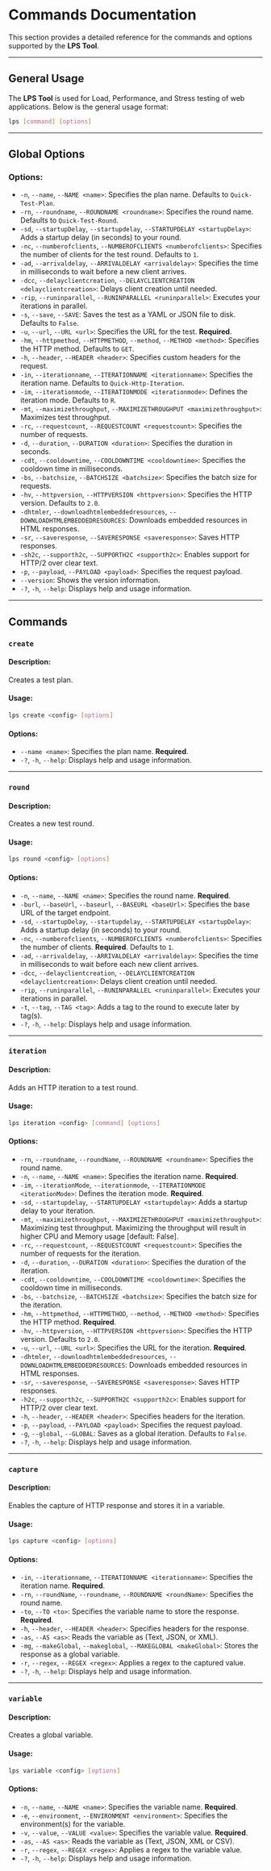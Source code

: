 
# Commands Documentation

This section provides a detailed reference for the commands and options supported by the **LPS Tool**.

---

## General Usage

The **LPS Tool** is used for Load, Performance, and Stress testing of web applications. Below is the general usage format:

```bash
lps [command] [options]
```

---

## Global Options

### Options:
- `-n`, `--name`, `--NAME <name>`: Specifies the plan name. Defaults to `Quick-Test-Plan`.
- `-rn`, `--roundname`, `--ROUNDNAME <roundname>`: Specifies the round name. Defaults to `Quick-Test-Round`.
- `-sd`, `--startupDelay`, `--startupdelay`, `--STARTUPDELAY <startupDelay>`: Adds a startup delay (in seconds) to your round.
- `-nc`, `--numberofclients`, `--NUMBEROFCLIENTS <numberofclients>`: Specifies the number of clients for the test round. Defaults to `1`.
- `-ad`, `--arrivaldelay`, `--ARRIVALDELAY <arrivaldelay>`: Specifies the time in milliseconds to wait before a new client arrives.
- `-dcc`, `--delayclientcreation`, `--DELAYCLIENTCREATION <delayclientcreation>`: Delays client creation until needed.
- `-rip`, `--runinparallel`, `--RUNINPARALLEL <runinparallel>`: Executes your iterations in parallel.
- `-s`, `--save`, `--SAVE`: Saves the test as a YAML or JSON file to disk. Defaults to `False`.
- `-u`, `--url`, `--URL <url>`: Specifies the URL for the test. **Required**.
- `-hm`, `--httpmethod`, `--HTTPMETHOD`, `--method`, `--METHOD <method>`: Specifies the HTTP method. Defaults to `GET`.
- `-h`, `--header`, `--HEADER <header>`: Specifies custom headers for the request.
- `-in`, `--iterationname`, `--ITERATIONNAME <iterationname>`: Specifies the iteration name. Defaults to `Quick-Http-Iteration`.
- `-im`, `--iterationmode`, `--ITERATIONMODE <iterationmode>`: Defines the iteration mode. Defaults to `R`.
- `-mt`, `--maximizethroughput`, `--MAXIMIZETHROUGHPUT <maximizethroughput>`: Maximizes test throughput.
- `-rc`, `--requestcount`, `--REQUESTCOUNT <requestcount>`: Specifies the number of requests.
- `-d`, `--duration`, `--DURATION <duration>`: Specifies the duration in seconds.
- `-cdt`, `--cooldowntime`, `--COOLDOWNTIME <cooldowntime>`: Specifies the cooldown time in milliseconds.
- `-bs`, `--batchsize`, `--BATCHSIZE <batchsize>`: Specifies the batch size for requests.
- `-hv`, `--httpversion`, `--HTTPVERSION <httpversion>`: Specifies the HTTP version. Defaults to `2.0`.
- `-dhtmler`, `--downloadhtmlembeddedresources`, `--DOWNLOADHTMLEMBEDDEDRESOURCES`: Downloads embedded resources in HTML responses.
- `-sr`, `--saveresponse`, `--SAVERESPONSE <saveresponse>`: Saves HTTP responses.
- `-sh2c`, `--supporth2c`, `--SUPPORTH2C <supporth2c>`: Enables support for HTTP/2 over clear text.
- `-p`, `--payload`, `--PAYLOAD <payload>`: Specifies the request payload.
- `--version`: Shows the version information.
- `-?`, `-h`, `--help`: Displays help and usage information.

---

## Commands

### `create`
#### Description:
Creates a test plan.
#### Usage:
```bash
lps create <config> [options]
```
#### Options:
- `--name <name>`: Specifies the plan name. **Required**.
- `-?`, `-h`, `--help`: Displays help and usage information.

---

### `round`
#### Description:
Creates a new test round.
#### Usage:
```bash
lps round <config> [options]
```
#### Options:
- `-n`, `--name`, `--NAME <name>`: Specifies the round name. **Required**.
- `-burl`, `--baseUrl`, `--baseurl`, `--BASEURL <baseUrl>`: Specifies the base URL of the target endpoint.
- `-sd`, `--startupDelay`, `--startupdelay`, `--STARTUPDELAY <startupDelay>`: Adds a startup delay (in seconds) to your round.
- `-nc`, `--numberofclients`, `--NUMBEROFCLIENTS <numberofclients>`: Specifies the number of clients. **Required**. Defaults to `1`.
- `-ad`, `--arrivaldelay`, `--ARRIVALDELAY <arrivaldelay>`: Specifies the time in milliseconds to wait before each new client arrives.
- `-dcc`, `--delayclientcreation`, `--DELAYCLIENTCREATION <delayclientcreation>`: Delays client creation until needed.
- `-rip`, `--runinparallel`, `--RUNINPARALLEL <runinparallel>`: Executes your iterations in parallel.
- `-t`, `--tag`, `--TAG <tag>`: Adds a tag to the round to execute later by tag(s).
- `-?`, `-h`, `--help`: Displays help and usage information.

---

### `iteration`
#### Description:
Adds an HTTP iteration to a test round.
#### Usage:
```bash
lps iteration <config> [command] [options]
```
#### Options:
- `-rn`, `--roundname`, `--roundName`, `--ROUNDNAME <roundname>`: Specifies the round name.
- `-n`, `--name`, `--NAME <name>`: Specifies the iteration name. **Required**.
- `-im`, `--iterationMode`, `--iterationmode`, `--ITERATIONMODE <iterationMode>`: Defines the iteration mode. **Required**.
- `-sd`, `--startupdelay`, `--STARTUPDELAY <startupdelay>`: Adds a startup delay to your iteration.
- `-mt`, `--maximizethroughput`, `--MAXIMIZETHROUGHPUT <maximizethroughput>`: Maximizing test throughput. Maximizing the throughput will result in higher CPU and Memory usage [default: False].
- `-rc`, `--requestcount`, `--REQUESTCOUNT <requestcount>`: Specifies the number of requests for the iteration.
- `-d`, `--duration`, `--DURATION <duration>`: Specifies the duration of the iteration.
- `-cdt`, `--cooldowntime`, `--COOLDOWNTIME <cooldowntime>`: Specifies the cooldown time in milliseconds.
- `-bs`, `--batchsize`, `--BATCHSIZE <batchsize>`: Specifies the batch size for the iteration.
- `-hm`, `--httpmethod`, `--HTTPMETHOD`, `--method`, `--METHOD <method>`: Specifies the HTTP method. **Required**.
- `-hv`, `--httpversion`, `--HTTPVERSION <httpversion>`: Specifies the HTTP version. Defaults to `2.0`.
- `-u`, `--url`, `--URL <url>`: Specifies the URL for the iteration. **Required**.
- `-dhtmler`, `--downloadhtmlembeddedresources`, `--DOWNLOADHTMLEMBEDDEDRESOURCES`: Downloads embedded resources in HTML responses.
- `-sr`, `--saveresponse`, `--SAVERESPONSE <saveresponse>`: Saves HTTP responses.
- `-h2c`, `--supporth2c`, `--SUPPORTH2C <supporth2c>`: Enables support for HTTP/2 over clear text.
- `-h`, `--header`, `--HEADER <header>`: Specifies headers for the iteration.
- `-p`, `--payload`, `--PAYLOAD <payload>`: Specifies the request payload.
- `-g`, `--global`, `--GLOBAL`: Saves as a global iteration. Defaults to `False`.
- `-?`, `-h`, `--help`: Displays help and usage information.

---

### `capture`
#### Description:
Enables the capture of HTTP response and stores it in a variable.
#### Usage:
```bash
lps capture <config> [options]
```
#### Options:
- `-in`, `--iterationname`, `--ITERATIONNAME <iterationname>`: Specifies the iteration name. **Required**.
- `-rn`, `--roundName`, `--roundname`, `--ROUNDNAME <roundName>`: Specifies the round name.
- `-to`, `--TO <to>`: Specifies the variable name to store the response. **Required**.
- `-h`, `--header`, `--HEADER <header>`: Specifies headers for the response.
- `-as`, `--AS <as>`: Reads the variable as (Text, JSON, or XML).
- `-mg`, `--makeGlobal`, `--makeglobal`, `--MAKEGLOBAL <makeGlobal>`: Stores the response as a global variable.
- `-r`, `--regex`, `--REGEX <regex>`: Applies a regex to the captured value.
- `-?`, `-h`, `--help`: Displays help and usage information.

---

### `variable`
#### Description:
Creates a global variable.
#### Usage:
```bash
lps variable <config> [options]
```
#### Options:
- `-n`, `--name`, `--NAME <name>`: Specifies the variable name. **Required**.
- `-e`, `--environment`, `--ENVIRONMENT <environment>`: Specifies the environment(s) for the variable.
- `-v`, `--value`, `--VALUE <value>`: Specifies the variable value. **Required**.
- `-as`, `--AS <as>`: Reads the variable as (Text, JSON, XML or CSV).
- `-r`, `--regex`, `--REGEX <regex>`: Applies a regex to the variable value.
- `-?`, `-h`, `--help`: Displays help and usage information.
